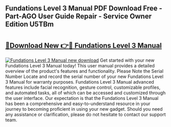 ## Fundations Level 3 Manual PDF Download Free - Part-AGO User Guide Repair - Service Owner Edition U5TBm

# <h2><a href="http://bc67516.oget.top/?id=Fundations+Level+3+Manual">🔗Download New 👉🔴 Fundations Level 3 Manual</a></h2>

[![Fundations Level 3 Manual new download](https://i.imgur.com/5g1atiW.png)](http://bc67516.oget.top/?id=Fundations+Level+3+Manual)
Get started with your new Fundations Level 3 Manual today! This user manual provides a detailed overview of the product's features and functionality. Please Note the Serial Number Locate and record the serial number of your new Fundations Level 3 Manual for warranty purposes. Fundations Level 3 Manual advanced features include facial recognition, gesture control, customizable profiles, and automated tasks, all of which can be accessed and customized through the user interface. Our expectation is that the Fundations Level 3 Manual has been a comprehensive and easy-to-understand resource in your journey to becoming proficient in using your new gadget. Should you need any assistance or clarification, please do not hesitate to contact our support team.
